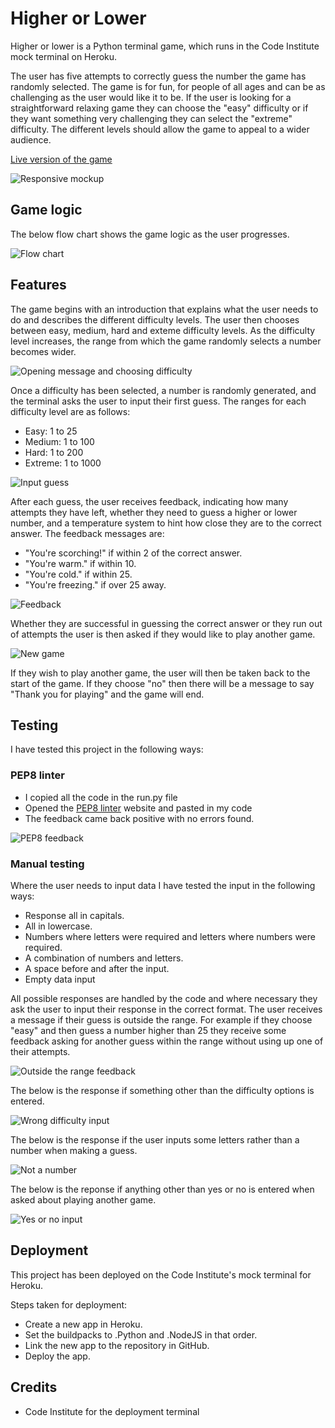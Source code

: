 # Higher or Lower
Higher or lower is a Python terminal game, which runs in the Code Institute mock terminal on Heroku.

The user has five attempts to correctly guess the number the game has randomly selected. The game is for fun, for people of all ages and can be as challenging as the user would like it to be. If the user is looking for a straightforward relaxing game they can choose the "easy" difficulty or if they want something very challenging they can select the "extreme" difficulty. The different levels should allow the game to appeal to a wider audience. 

[Live version of the game](https://higher-or-lower131-f3d3fa4260b3.herokuapp.com/)

![Responsive mockup](assets/images/higher-or-lower-mockup.png)

## Game logic
The below flow chart shows the game logic as the user progresses.

![Flow chart](assets/images/project-flow-chart.png)

## Features
The game begins with an introduction that explains what the user needs to do and describes the different difficulty levels. The user then chooses between easy, medium, hard and exteme difficulty levels. As the difficulty level increases, the range from which the game randomly selects a number becomes wider. 

![Opening message and choosing difficulty](assets/images/opening-and-difficulty.png)

Once a difficulty has been selected, a number is randomly generated, and the terminal asks the user to input their first guess. The ranges for each difficulty level are as follows:

 - Easy: 1 to 25
 - Medium: 1 to 100
 - Hard: 1 to 200
 - Extreme: 1 to 1000

![Input guess](assets/images/input-guess.png)

After each guess, the user receives feedback, indicating how many attempts they have left, whether they need to guess a higher or lower number, and a temperature system to hint how close they are to the correct answer. The feedback messages are:

 - "You're scorching!" if within 2 of the correct answer.
 - "You're warm." if within 10.
 - "You're cold." if within 25.
 - "You're freezing." if over 25 away.

![Feedback](assets/images/feedback.png)

Whether they are successful in guessing the correct answer or they run out of attempts the user is then asked if they would like to play another game.

![New game](assets/images/new-game.png)

If they wish to play another game, the user will then be taken back to the start of the game. If they choose "no" then there will be a message to say "Thank you for playing" and the game will end.

## Testing
I have tested this project in the following ways:

### PEP8 linter
 - I copied all the code in the run.py file
 - Opened the [PEP8 linter](https://pep8ci.herokuapp.com/) website and pasted in my code
 - The feedback came back positive with no errors found.

![PEP8 feedback](assets/images/pep8-feedback.png)

### Manual testing
Where the user needs to input data I have tested the input in the following ways:
 - Response all in capitals.
 - All in lowercase.
 - Numbers where letters were required and letters where numbers were required.
 - A combination of numbers and letters.
 - A space before and after the input.
 - Empty data input

 All possible responses are handled by the code and where necessary they ask the user to input their response in the correct format. The user receives a message if their guess is outside the range. For example if they choose "easy" and then guess a number higher than 25 they receive some feedback asking for another guess within the range without using up one of their attempts.

 ![Outside the range feedback](assets/images/range-feedback.png)

 The below is the response if something other than the difficulty options is entered.

 ![Wrong difficulty input](assets/images/wrong-difficulty-input.png)

 The below is the response if the user inputs some letters rather than a number when making a guess.

 ![Not a number](assets/images/not-number-input.png)

 The below is the reponse if anything other than yes or no is entered when asked about playing another game.

 ![Yes or no input](assets/images/yes-no-input.png)

 ## Deployment
 This project has been deployed on the Code Institute's mock terminal for Heroku.

 Steps taken for deployment:
  - Create a new app in Heroku.
  - Set the buildpacks to .Python and .NodeJS in that order.
  - Link the new app to the repository in GitHub.
  - Deploy the app.

## Credits
- Code Institute for the deployment terminal
 